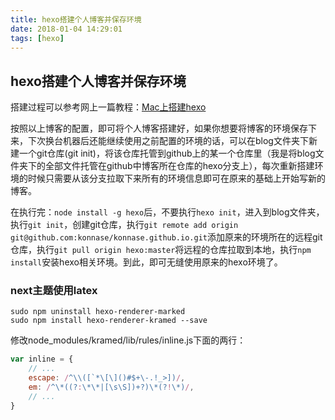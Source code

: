 ```yaml
---
title: hexo搭建个人博客并保存环境
date: 2018-01-04 14:29:01
tags: [hexo]
---
```


## hexo搭建个人博客并保存环境
搭建过程可以参考网上一篇教程：[Mac上搭建hexo](https://www.jianshu.com/p/17d32db14aa6)

按照以上博客的配置，即可将个人博客搭建好，如果你想要将博客的环境保存下来，下次换台机器后还能继续使用之前配置的环境的话，可以在blog文件夹下新建一个git仓库(git init)，将该仓库托管到github上的某一个仓库里（我是将blog文件夹下的全部文件托管在github中博客所在仓库的hexo分支上），每次重新搭建环境的时候只需要从该分支拉取下来所有的环境信息即可在原来的基础上开始写新的博客。

在执行完：```node install -g hexo```后，不要执行```hexo init```，进入到blog文件夹，执行`git init`，创建git仓库，执行`git remote add origin git@github.com:konnase/konnase.github.io.git`添加原来的环境所在的远程git仓库，执行`git pull origin hexo:master`将远程的仓库拉取到本地，执行`npm install`安装hexo相关环境。到此，即可无缝使用原来的hexo环境了。

### next主题使用latex
```
sudo npm uninstall hexo-renderer-marked
sudo npm install hexo-renderer-kramed --save
```
修改node_modules/kramed/lib/rules/inline.js下面的两行：
```js
var inline = {
    // ...
    escape: /^\\([`*\[\]()#$+\-.!_>])/,
    em: /^\*((?:\*\*|[\s\S])+?)\*(?!\*)/,
    // ...
}
```